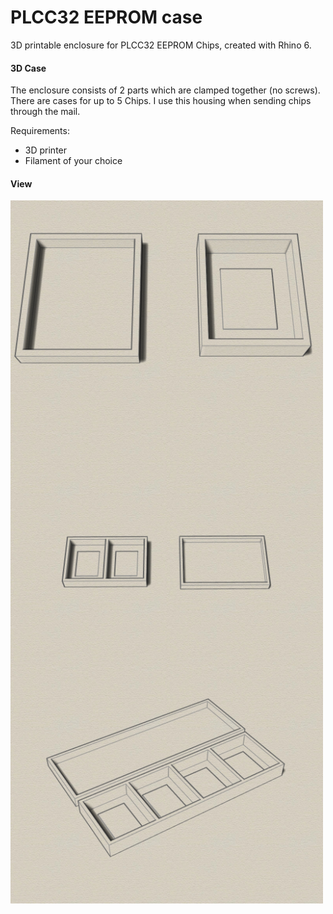 # PLCC32 EEPROM case
3D printable enclosure for PLCC32 EEPROM Chips, created with Rhino 6.

#### 3D Case
The enclosure consists of 2 parts which are clamped together (no screws). There are cases for up to 5 Chips.
I use this housing when sending chips through the mail. 

Requirements:
* 3D printer 
* Filament of your choice

#### View
<img src="Iso1.jpg" width="500" align="center"> 
<img src="Iso2.jpg" width="500" align="center"> 
<img src="Iso3.jpg" width="500" align="center">
